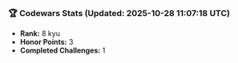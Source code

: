 ### 🏆 Codewars Stats (Updated: 2025-10-28 11:07:18 UTC)

- **Rank:** 8 kyu
- **Honor Points:** 3
- **Completed Challenges:** 1
